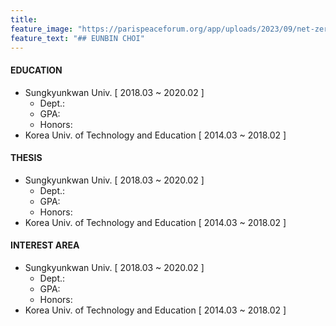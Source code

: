 ```yaml
---
title: 
feature_image: "https://parispeaceforum.org/app/uploads/2023/09/net-zero-space-initiative-1-1536x864.jpg"
feature_text: "## EUNBIN CHOI"
---
```



#### EDUCATION
- Sungkyunkwan Univ. [ 2018.03 ~ 2020.02 ] 
  - Dept.: 
  - GPA:
  - Honors:
- Korea Univ. of Technology and Education [ 2014.03 ~ 2018.02 ]


#### THESIS
- Sungkyunkwan Univ. [ 2018.03 ~ 2020.02 ] 
  - Dept.: 
  - GPA:
  - Honors:
- Korea Univ. of Technology and Education [ 2014.03 ~ 2018.02 ]


#### INTEREST AREA
- Sungkyunkwan Univ. [ 2018.03 ~ 2020.02 ] 
  - Dept.: 
  - GPA:
  - Honors:
- Korea Univ. of Technology and Education [ 2014.03 ~ 2018.02 ]
